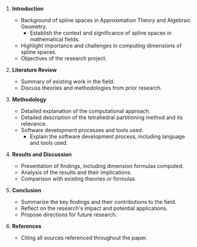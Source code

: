 1. **Introduction**
    
    - Background of spline spaces in Approximation Theory and Algebraic Geometry.
	    - Establish the context and significance of spline spaces in mathematical fields.
    - Highlight importance and challenges in computing dimensions of spline spaces.
    - Objectives of the research project.
2. **Literature Review**
    
    - Summary of existing work in the field.
    - Discuss theories and methodologies from prior research.
1. **Methodology**
    
    - Detailed explanation of the computational approach.
    - Detailed description of the tetrahedral partitioning method and its relevance.
    - Software development processes and tools used.
	    - Explain the software development process, including language and tools used.
1. **Results and Discussion**
    
    - Presentation of findings, including dimension formulas computed.
    - Analysis of the results and their implications.
    - Comparison with existing theories or formulas.
5. **Conclusion**
    
	- Summarize the key findings and their contributions to the field.
	- Reflect on the research's impact and potential applications.
	- Propose directions for future research.
1. **References**
    
    - Citing all sources referenced throughout the paper.